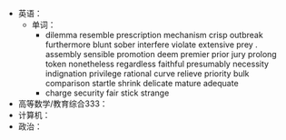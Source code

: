 - 英语：
	- 单词：
		- dilemma
		  resemble
		  prescription
		  mechanism
		  crisp
		  outbreak
		  furthermore
		  blunt
		  sober
		  interfere
		  violate
		  extensive
		  prey .
		  assembly
		  sensible
		  promotion
		  deem
		  premier
		  prior
		  jury
		  prolong
		  token
		  nonetheless
		  regardless
		  faithful
		  presumably
		  necessity
		  indignation
		  privilege
		  rational
		  curve
		  relieve
		  priority
		  bulk
		  comparison
		  startle
		  shrink
		  delicate
		  mature
		  adequate
		- charge
		  security
		  fair
		  stick
		  strange
- 高等数学/教育综合333：
- 计算机：
- 政治：